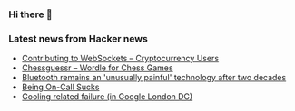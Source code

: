 ### Hi there 👋

<!--
**arashid-sh/arashid-sh** is a ✨ _special_ ✨ repository because its `README.md` (this file) appears on your GitHub profile.

Here are some ideas to get you started:

- 🔭 I’m currently working on ...
- 🌱 I’m currently learning ...
- 👯 I’m looking to collaborate on ...
- 🤔 I’m looking for help with ...
- 💬 Ask me about ...
- 📫 How to reach me: ...
- 😄 Pronouns: ...
- ⚡ Fun fact: ...
-->

### Latest news from Hacker news
<!-- BLOG-POST-LIST:START -->
- [Contributing to WebSockets – Cryptocurrency Users](https://websockets.readthedocs.io/en/stable/project/contributing.html#cryptocurrency-users)
- [Chessguessr – Wordle for Chess Games](https://www.chessguessr.com/)
- [Bluetooth remains an &#39;unusually painful&#39; technology after two decades](https://www.cnn.com/2022/07/10/tech/bluetooth-technology-headache/index.html)
- [Being On-Call Sucks](https://bobbiechen.com/blog/2022/7/20/being-on-call-sucks)
- [Cooling related failure &lpar;in Google London DC&rpar;](https://status.cloud.google.com/incidents/XVq5om2XEDSqLtJZUvcH)
<!-- BLOG-POST-LIST:END -->
